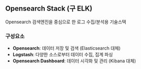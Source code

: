 ## Opensearch Stack (구 ELK)
Opensearch 검색엔진을 중심으로 한 로그 수집/분석용 기술스택

### 구성요소
- **Opensearch**: 데이터 저장 및 검색 (Elasticsearch 대체)
- **Logstash**: 다양한 소스로부터 데이터 수집, 집계 파싱
- **Opensearch Dashboard**: 데이터 시각화 및 관리 (Kibana 대체)